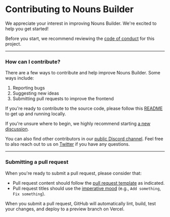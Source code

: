 # Contributing to Nouns Builder

We appreciate your interest in improving Nouns Builder. We're excited to help you get started!

Before you start, we recommend reviewing the [code of conduct]() for this project.  

---
### How can I contribute?
There are a few ways to contribute and help improve Nouns Builder. Some ways include:
1. Reporting bugs
2. Suggesting new ideas
3. Submitting pull requests to improve the frontend

If you're ready to contribute to the source code, please follow this [README](https://github.com/ourzora/nouns-builder/blob/main/README.md) to get up and running locally.

If you're unsure where to begin, we highly recommend starting [a new discussion](). 

You can also find other contributors in our [public Discord channel](https://discord.gg/JpMKps2W). Feel free to also reach out to us on [Twitter](https://twitter.com/nounsbuilder) if you have any questions.
  
---

### Submitting a pull request

When you're ready to submit a pull request, please consider that:

- Pull request content should follow the [pull request template](./pull_request_template.md) as indicated.
- Pull request titles should use the [imperative mood](https://en.wikipedia.org/wiki/Imperative_mood) (e.g., `Add something`, `Fix something`).

When you submit a pull request, GitHub will automatically lint, build, test your changes, and deploy to a preview branch on Vercel.

  
